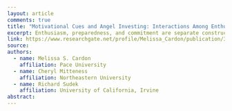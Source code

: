 ```yaml
---
layout: article
comments: true
title: "Motivational Cues and Angel Investing: Interactions Among Enthusiasm, Preparedness, and Commitment"
excerpt: Enthusiasm, preparedness, and commitment are separate constructs in angels' evaluation of pitches; perceived preparedness improves angels' response.
link: https://www.researchgate.net/profile/Melissa_Cardon/publication/305619822_Motivational_Cues_and_Angel_Investing_Interactions_Among_Enthusiasm_Preparedness_and_Commitment/links/5795f96008ae33e89fad7027.pdf
source: 
authors:
  - name: Melissa S. Cardon
    affiliation: Pace University
  - name: Cheryl Mitteness
    affiliation: Northeastern University
  - name: Richard Sudek
    affiliation: University of California, Irvine
abstract: 
---
```

